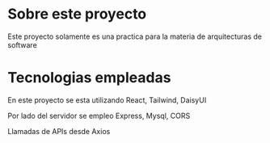 # Sobre este proyecto
Este proyecto solamente es una practica para la materia de arquitecturas de software

# Tecnologias empleadas
En este proyecto se esta utilizando React, Tailwind, DaisyUI

Por lado del servidor se empleo Express, Mysql, CORS

Llamadas de APIs desde Axios